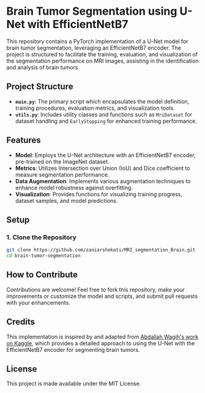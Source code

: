 

# Brain Tumor Segmentation using U-Net with EfficientNetB7

This repository contains a PyTorch implementation of a U-Net model for brain tumor segmentation, leveraging an EfficientNetB7 encoder. The project is structured to facilitate the training, evaluation, and visualization of the segmentation performance on MRI images, assisting in the identification and analysis of brain tumors.

## Project Structure

- **`main.py`**: The primary script which encapsulates the model definition, training procedures, evaluation metrics, and visualization tools.
- **`utils.py`**: Includes utility classes and functions such as `MriDataset` for dataset handling and `EarlyStopping` for enhanced training performance.

## Features

- **Model**: Employs the U-Net architecture with an EfficientNetB7 encoder, pre-trained on the ImageNet dataset.
- **Metrics**: Utilizes Intersection over Union (IoU) and Dice coefficient to measure segmentation performance.
- **Data Augmentation**: Implements various augmentation techniques to enhance model robustness against overfitting.
- **Visualization**: Provides functions for visualizing training progress, dataset samples, and model predictions.

## Setup

### 1. Clone the Repository
```bash
git clone https://github.com/zaniarshokati/MRI_segmentation_Brain.git
cd brain-tumor-segmentation
```

## How to Contribute

Contributions are welcome! Feel free to fork this repository, make your improvements or customize the model and scripts, and submit pull requests with your enhancements.

## Credits

This implementation is inspired by and adapted from [Abdallah Wagih's work on Kaggle](https://www.kaggle.com/code/abdallahwagih/brain-tumor-segmentation-unet-efficientnetb7/comments), which provides a detailed approach to using the U-Net with the EfficientNetB7 encoder for segmenting brain tumors.

## License

This project is made available under the MIT License.

